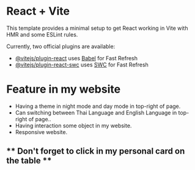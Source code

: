 # React + Vite

This template provides a minimal setup to get React working in Vite with HMR and some ESLint rules.

Currently, two official plugins are available:

- [@vitejs/plugin-react](https://github.com/vitejs/vite-plugin-react/blob/main/packages/plugin-react/README.md) uses [Babel](https://babeljs.io/) for Fast Refresh
- [@vitejs/plugin-react-swc](https://github.com/vitejs/vite-plugin-react-swc) uses [SWC](https://swc.rs/) for Fast Refresh

# Feature in my website
- Having a theme in night mode and day mode in top-right of page.
- Can switching between Thai Language and English Language in top-right of page..
- Having interaction some object in my website.
- Responsive website.

## ** Don't forget to click in my personal card on the table **
